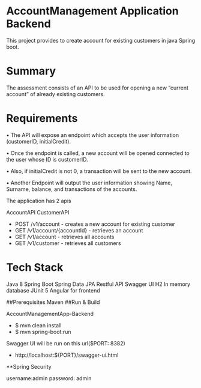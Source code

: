 # AccountManagement Application Backend

This project provides to create account for existing customers in java Spring boot.

# Summary
The assessment consists of an API to be used for opening a new “current account” of already existing customers.

# Requirements

• The API will expose an endpoint which accepts the user information (customerID, initialCredit).

• Once the endpoint is called, a new account will be opened connected to the user whose ID is customerID.

• Also, if initialCredit is not 0, a transaction will be sent to the new account.

• Another Endpoint will output the user information showing Name, Surname, balance, and transactions of the accounts.

The application has 2 apis

AccountAPI
CustomerAPI

* POST /v1/account - creates a new account for existing customer
* GET /v1/account/{accountId} - retrieves an account
* GET /v1/account - retrieves all accounts
* GET /v1/customer - retrieves all customers

# Tech Stack

Java 8
Spring Boot
Spring Data JPA
Restful API
Swagger UI
H2 In memory database
JUnit 5
Angular for frontend

##Prerequisites
Maven
##Run & Build

AccountManagementApp-Backend
* $ mvn clean install
* $ mvn spring-boot:run

Swagger UI will be run on this url($PORT: 8382)
* http://localhost:${PORT}/swagger-ui.html

**Spring Security

username:admin
password: admin
